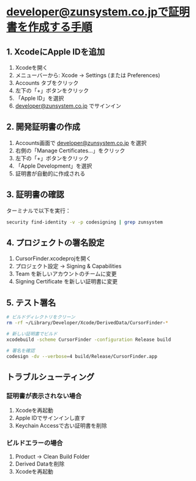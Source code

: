# developer@zunsystem.co.jpで証明書を作成する手順

## 1. XcodeにApple IDを追加

1. Xcodeを開く
2. メニューバーから: Xcode → Settings (または Preferences)
3. Accounts タブをクリック
4. 左下の「+」ボタンをクリック
5. 「Apple ID」を選択
6. developer@zunsystem.co.jp でサインイン

## 2. 開発証明書の作成

1. Accounts画面で developer@zunsystem.co.jp を選択
2. 右側の「Manage Certificates...」をクリック
3. 左下の「+」ボタンをクリック
4. 「Apple Development」を選択
5. 証明書が自動的に作成される

## 3. 証明書の確認

ターミナルで以下を実行：
```bash
security find-identity -v -p codesigning | grep zunsystem
```

## 4. プロジェクトの署名設定

1. CursorFinder.xcodeprojを開く
2. プロジェクト設定 → Signing & Capabilities
3. Team を新しいアカウントのチームに変更
4. Signing Certificate を新しい証明書に変更

## 5. テスト署名

```bash
# ビルドディレクトリをクリーン
rm -rf ~/Library/Developer/Xcode/DerivedData/CursorFinder-*

# 新しい証明書でビルド
xcodebuild -scheme CursorFinder -configuration Release build

# 署名を確認
codesign -dv --verbose=4 build/Release/CursorFinder.app
```

## トラブルシューティング

### 証明書が表示されない場合
1. Xcodeを再起動
2. Apple IDでサインインし直す
3. Keychain Accessで古い証明書を削除

### ビルドエラーの場合
1. Product → Clean Build Folder
2. Derived Dataを削除
3. Xcodeを再起動